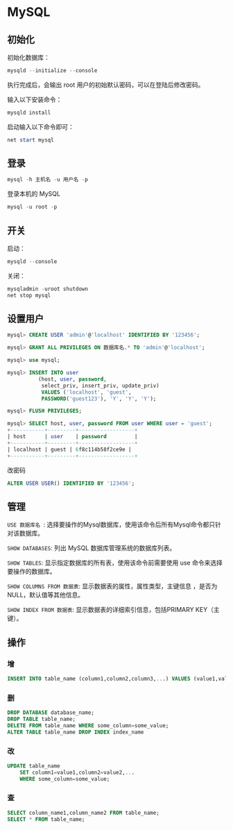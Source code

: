 # MySQL

## 初始化

初始化数据库：

```powershell
mysqld --initialize --console
```

执行完成后，会输出 root 用户的初始默认密码，可以在登陆后修改密码。

输入以下安装命令：

```powershell
mysqld install
```

启动输入以下命令即可：

```powershell
net start mysql
```

## 登录

```powershell
mysql -h 主机名 -u 用户名 -p
```

登录本机的 MySQL

```powershell
mysql -u root -p
```

## 开关

启动：

```powershell
mysqld --console
```

关闭：

```powershell
mysqladmin -uroot shutdown
net stop mysql
```

## 设置用户

```sql
mysql> CREATE USER 'admin'@'localhost' IDENTIFIED BY '123456';

mysql> GRANT ALL PRIVILEGES ON 数据库名.* TO 'admin'@'localhost';

mysql> use mysql;

mysql> INSERT INTO user 
          (host, user, password, 
           select_priv, insert_priv, update_priv) 
           VALUES ('localhost', 'guest', 
           PASSWORD('guest123'), 'Y', 'Y', 'Y');

mysql> FLUSH PRIVILEGES;

mysql> SELECT host, user, password FROM user WHERE user = 'guest';
+-----------+---------+------------------+
| host      | user    | password         |
+-----------+---------+------------------+
| localhost | guest | 6f8c114b58f2ce9e |
+-----------+---------+------------------+
```

改密码

```sql
ALTER USER USER() IDENTIFIED BY '123456';
```

## 管理

`USE 数据库名 `:
选择要操作的Mysql数据库，使用该命令后所有Mysql命令都只针对该数据库。

`SHOW DATABASES`: 
列出 MySQL 数据库管理系统的数据库列表。

`SHOW TABLES`:
显示指定数据库的所有表，使用该命令前需要使用 use 命令来选择要操作的数据库。

`SHOW COLUMNS FROM 数据表`:
显示数据表的属性，属性类型，主键信息 ，是否为 NULL，默认值等其他信息。

`SHOW INDEX FROM 数据表`:
显示数据表的详细索引信息，包括PRIMARY KEY（主键）。

## 操作

### 增

```sql
INSERT INTO table_name (column1,column2,column3,...) VALUES (value1,value2,value3,...);
```

### 删

```sql
DROP DATABASE database_name;
DROP TABLE table_name;
DELETE FROM table_name WHERE some_column=some_value;
ALTER TABLE table_name DROP INDEX index_name
```

### 改

```sql
UPDATE table_name
    SET column1=value1,column2=value2,...
    WHERE some_column=some_value;
```

### 查

```sql
SELECT column_name1,column_name2 FROM table_name;
SELECT * FROM table_name;
```

